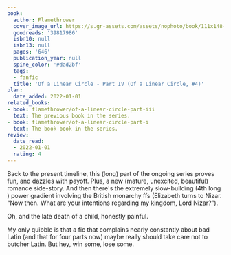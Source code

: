 ```yaml
---
book:
  author: Flamethrower
  cover_image_url: https://s.gr-assets.com/assets/nophoto/book/111x148-bcc042a9c91a29c1d680899eff700a03.png
  goodreads: '39817986'
  isbn10: null
  isbn13: null
  pages: '646'
  publication_year: null
  spine_color: '#dad2bf'
  tags:
  - fanfic
  title: 'Of a Linear Circle - Part IV (Of a Linear Circle, #4)'
plan:
  date_added: 2022-01-01
related_books:
- book: flamethrower/of-a-linear-circle-part-iii
  text: The previous book in the series.
- book: flamethrower/of-a-linear-circle-part-i
  text: The book book in the series.
review:
  date_read:
  - 2022-01-01
  rating: 4
---
```


Back to the present timeline, this (long) part of the ongoing series proves fun, and dazzles with payoff. Plus, a new
(mature, unexcited, beautiful) romance side-story. And then there's the extremely slow-building (4th long ) power
gradient involving the British monarchy ffs (Elizabeth turns to Nizar. “Now then. What are your intentions regarding my
kingdom, Lord Nizar?”).

Oh, and the late death of a child, honestly painful.

My only quibble is that a fic that complains nearly constantly about bad Latin (and that for four parts now) maybe
really should take care not to butcher Latin. But hey, win some, lose some.
